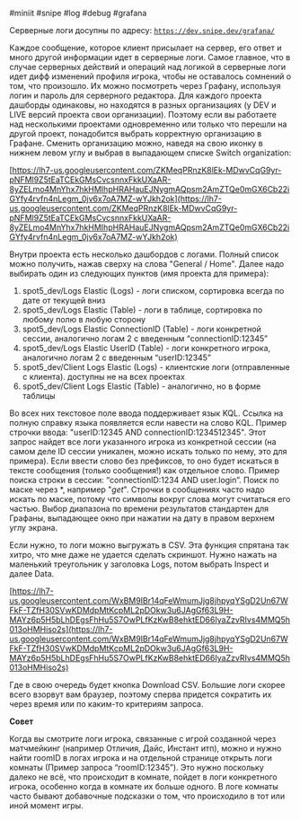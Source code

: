#miniit #snipe #log #debug #grafana 

Серверные логи досупны по адресу:
[`https://dev.snipe.dev/grafana/`](https://dev.snipe.dev/grafana/)

Каждое сообщение, которое клиент присылает на сервер, его ответ и много другой информации идет в серверные логи. Самое главное, что в случае серверных действий и операций над логикой в серверные логи идет дифф изменений профиля игрока, чтобы не оставалось сомнений о том, что произошло. Их можно посмотреть через Графану, используя логин и пароль для серверного редактора. Для каждого проекта дашборды одинаковы, но находятся в разных организациях (у DEV и LIVE версий проекта свои организации). Поэтому если вы работаете над несколькими проектами одновременно или только что перешли на другой проект, понадобится выбрать корректную организацию в Графане. Сменить организацию можно, наведя на свою иконку в нижнем левом углу и выбрав в выпадающем списке Switch organization:

[https://lh7-us.googleusercontent.com/ZKMeqPRnzK8lEk-MDwvCqG9yr-pNFMl9Z5tEaTCEkGMsCvcsnnxFkkUXaAR-8yZELmo4MnYhx7hkHMIhpHRAHauEJNygmAQpsm2AmZTQe0mGX6Cb22iGYfy4rvfn4nLegm_0jv6x7oA7MZ-wYJkh2ok](https://lh7-us.googleusercontent.com/ZKMeqPRnzK8lEk-MDwvCqG9yr-pNFMl9Z5tEaTCEkGMsCvcsnnxFkkUXaAR-8yZELmo4MnYhx7hkHMIhpHRAHauEJNygmAQpsm2AmZTQe0mGX6Cb22iGYfy4rvfn4nLegm_0jv6x7oA7MZ-wYJkh2ok)

Внутри проекта есть несколько дашбордов с логами. Полный список можно получить, нажав сверху на слова "General / Home". Далее надо выбирать один из следующих пунктов (имя проекта для примера):

1. spot5_dev/Logs Elastic (Logs) - логи списком, сортировка всегда по дате от текущей вниз
2. spot5_dev/Logs Elastic (Table) - логи в таблице, сортировка по любому полю в любую сторону
3. spot5_dev/Logs Elastic ConnectionID (Table) - логи конкретной сессии, аналогично логам 2 с введенным “connectionID:12345”
4. spot5_dev/Logs Elastic UserID (Table) - логи конкретного игрока, аналогично логам 2 с введенным “userID:12345”
5. spot5_dev/Client Logs Elastic (Logs) - клиентские логи (отправленные с клиента). доступны не на всех проектах
6. spot5_dev/Client Logs Elastic (Table) - аналогично, но в форме таблицы

Во всех них текстовое поле ввода поддерживает язык KQL. Ссылка на полную справку языка появляется если навести на слово KQL. Пример строчки ввода: "userID:12345 AND connectionID:1234512345". Этот запрос найдет все логи указанного игрока из конкретной сессии (на самом деле ID сессии уникален, можно искать только по нему, это для примера). Если ввести слово без префиксов, то оно будет искаться в тексте сообщения (только сообщения!) как отдельное слово. Пример поиска строки в сессии: “connectionID:1234 AND user.login”. Поиск по маске через *, например "*get*". Строчки в сообщениях часто надо искать по маске, потому что символы вокруг слова могут считаться его частью. Выбор диапазона по времени результатов стандартен для Графаны, выпадающее окно при нажатии на дату в правом верхнем углу экрана.

Если нужно, то логи можно выгружать в CSV. Эта функция спрятана так хитро, что мне даже не удается сделать скриншот. Нужно нажать на маленький треугольник у заголовка Logs, потом выбрать Inspect и далее Data.

[https://lh7-us.googleusercontent.com/WxBM9IBr14qFeWmumJjg8jhpyqYSgD2Un67WFkF-TZfH30SVwKDMdpMtKcpML2pDOkw3u6JAgGf63L9H-MAYz6p5H5bLhDEgsFhHu5S7OwPLfKzKwB8ehktED66IyaZzvRIvs4MMQ5h013oHMHiso2s](https://lh7-us.googleusercontent.com/WxBM9IBr14qFeWmumJjg8jhpyqYSgD2Un67WFkF-TZfH30SVwKDMdpMtKcpML2pDOkw3u6JAgGf63L9H-MAYz6p5H5bLhDEgsFhHu5S7OwPLfKzKwB8ehktED66IyaZzvRIvs4MMQ5h013oHMHiso2s)

Где в свою очередь будет кнопка Download CSV. Большие логи скорее всего взорвут вам браузер, поэтому сперва придется сократить их через время или по каким-то критериям запроса.

**Совет**

Когда вы смотрите логи игрока, связанные с игрой созданной через матчмейкинг (например Отличия, Дайс, Инстант итп), можно и нужно найти roomID в логах игрока и на отдельной странице открыть логи комнаты (Пример запроса “roomID:12345”). Это нужно поскольку далеко не всё, что происходит в комнате, пойдет в логи конкретного игрока, особенно когда в комнате их больше одного. В логе комнаты часто бывают добавочные подсказки о том, что происходило в тот или иной момент игры.
